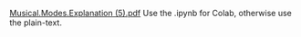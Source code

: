 [Musical.Modes.Explanation (5).pdf](https://github.com/akshay-seetharam/Music/files/7035720/Musical.Modes.Explanation.5.pdf)
Use the .ipynb for Colab, otherwise use the plain-text.
